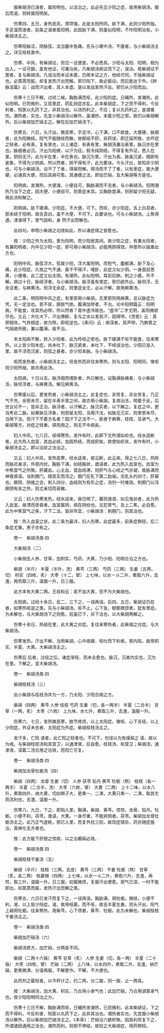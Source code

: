 <!-- { "loadSidebar": true } -->
　　服柴胡汤已渴者，属阳明也，以法治之。此必先见少阳之症，故用柴胡汤，服后而渴，则转属阳明矣。

　　伤寒四、五日，身热恶风，颈项强，此是太阳所同。胁下满，此则少阳所独。手足温而渴者，前条之渴者属阳明，此因胁下满，则虽似阳明，不作阳明治矣。小柴胡汤主之。

　　伤寒阳脉涩，阴脉弦，法当腹中急痛。先与小建中汤，不瘥者，与小柴胡汤主之。详见桂枝类中。

　　伤寒、中风，有柴胡证，但见一证便是，不必悉具。少阳与太阳、阳明，相为出入，一证可据，虽有他证，可兼治矣。凡柴胡汤病证而下之，误治。若柴胡证不罢者，复与柴胡汤。凡误治而本证未罢，仍用本证之方，他经尽同，不独柴胡证也。必蒸蒸而振，却复发热汗出而解。邪已陷下，故必振动，而后能达于外。《辨脉法篇》云：战而汗出者，其人本虚。是以发战发热汗出，邪仍从少阳而出。

　　伤寒十三日不解，过经二候。胸胁满而呕，此少阳的症。日晡所，发潮热，此似阳明。已而微利，又现里症，药乱则症亦乱。此本柴胡症，下之而不得利，今反利者，知医以丸药下之，非其治也。以汤剂利之，不应；复以丸药利之，是谓重伤。潮热者，实也，先宜小柴胡汤以解外，虽潮热，本属少阳之邪，故仍以柴胡解外。后以柴胡加芒硝主之。解在后加芒硝汤下。

　　伤寒五、六日，头汗出，微恶寒，手足冷，心下满，口不欲食，大便硬，脉细者，此为阳微结。阳气不能随经而散，故郁结不舒，非药误，即迁延所致。亦坏症之轻者。必有表，复有里也，以上诸症，有表有里，柴胡汤兼治表里。脉沉亦在里也。脉细者必沉。汗出为阳微，以汗为征。假令纯阴结，不得复有外证，悉入在里。阴则无汗。此为半在里，半在表也。脉沉为里，汗出为表。脉虽沉紧，细即有紧象。不得为少阴病，所以然者，阴不得有汗，此为要诀。今头汗出，故知非少阴也，可与小柴胡汤。设不了了者，得屎而解。得汤而不了了者，以有里症，故大便硬，必通其大便，而后其病可愈。其通便之法，即加芒硝，及大柴胡等方是也。

　　阳明病，发潮热，大便溏，小便自可，胸胁满而不去者，与小柴胡汤。阳明潮热乃当下之症，因大便、小便自可，则里症未具。又胸胁尝满，则邪留少阳无疑，用此汤和解之。

　　阳明病，胁下硬满，少阳症。不大便，可下。而呕，亦少阳症。舌上白苔者，邪未结于阳明，故舌苔白，虽不大便，不可下。此要诀也。可与小柴胡汤。上焦得通，津液得下，胃气因和，身 然汗出而解也。

　　此四句，申明小柴胡之功效如此，所以诸症得之皆愈也。

　　按：少阳之外为太阳，里为阳明，而少阳居其间。故少阳之症，有兼太阳者，有兼阳明者，内中见少阳一症，即可用小柴胡汤，必能两顾得效。仲景所以独重此方也。

　　阳明中风，脉弦浮大，弦属少阳，浮大属阳明。而短气，腹都满，胁下及心痛，此少阳症。久按之气不通，鼻干不得汗，嗜卧，此症又似少阴。一身面目悉黄，小便难，此二症又似太阴。有潮热，此似阳明。耳前后肿。刺之小瘥。外不解。病过十日，脉续浮者，与小柴胡汤。脉浮虽有里症，邪仍欲外出。脉但浮，无余证者，与麻黄汤。但浮无余症，则里症全无，必从汗解，故用麻黄汤。

　　此二条，明阳明中风之症，有里邪用小柴胡，无里邪则用麻黄，总以脉症为凭，无一定法也。若不尿，膀胱气绝。腹满加哕者，不治。论中阳明篇云：阳明病，不能食，攻其热必哕。所以然者？胃中虚冷故也。“虚冷”二字尤明，盖阳微欲尽也。又云：大吐大下，汗出怫郁，复与之水以发其汗，因得哕。《灵枢》云：真邪相攻，气并相逆，故为哕。即呃逆也。《素问》云：病深者，其声哕。乃肺胃之气隔绝所致，兼以腹满，故不治。

　　本太阳病不解，转入少阳者，此为传经之邪也。胁下硬满干呕不能食，往来寒热，以上皆少阳本症。尚未吐下，脉沉紧者，未吐下，不经误治也，少阳已渐入里，故不浮而沉紧，则弦之甚者，亦少阳本脉。与小柴胡汤。

　　呕而发热者，小柴胡汤主之。但发热而非往来寒热，则与太阳、阳明同，惟呕则少阳所独，故亦用此汤。

　　太阳病，十日以去，脉浮细而嗜卧者，外已解也，设胸满胁痛者，与小柴胡汤，脉但浮者，与麻黄汤。解见麻黄汤。

　　伤寒瘥以后，更发热者，小柴胡汤主之。此复症也，非劳复，非女劳复，乃正气不充，余邪未尽，留在半表半里之间，故亦用小柴胡。复病治法，明着于此，后世议论不一，皆非正治。脉浮者，以汗解之，脉沉实者，以下解之。复症之中，更当考此二脉。如果脉见浮象，则邪留太阳，当用汗法，如脉见沉实，则里邪未尽，当用下法。但汗下不着方名者？因汗下之法不一，医者于麻黄、桂枝，及承气、大柴胡等方，对症之轻重，择而用之，则无不中病矣。

　　妇人中风，七八日，续得寒热，发作有时，此即下文所谓如疟也。经水适断者，此为热入血室，其血必结，血因热结，而成瘀矣。故使如疟状，发作有时，小柴胡汤主之。即以治疟之法治之。

　　又云：妇人中风，发热恶寒，经水适来，彼云断，此云来。得之七八日，热除而脉迟身凉，外邪内伏。胸胁下满，如结胸状，谵语者，此为热入血室也。血室为中焦营气之所聚。肝藏血，心主血，营血结滞，则肝气与心经之气亦凝，故胁满而神昏谵语。当刺期门，随其实而泻之。期门在乳下第二肋端，去乳头约四寸，肝募也。厥阴、阴维之会，刺入四分，血结则为有形之症，汤剂一时难效。刺期门以泻厥阴有余之热，则尤亲切而易散。

　　又云：妇人伤寒发热，经水适来，昼日明了，暮则谵语，如见鬼状者，此为热入血室。昼清而夜昏者。血室属阴，病在阴经也。无犯胃气，及上二焦，必自愈。此为中焦营气之疾，汗下二法，皆非所宜，小柴胡汤：刺期门，则其治也。

　　按：热入血室之状，此二条为最详，妇人伤寒，此症最多，前条症稍轻，后二条症尤重。男子亦有之。

　　卷一　柴胡汤类·四

　　大柴胡汤（二）

　　小柴胡去人参、甘草，加枳实、芍药、大黄，乃少阳、阳明合治之方也。

　　柴胡（半斤） 半夏（半升，洗） 黄芩（三两） 芍药（三两） 生姜（五两，切） 枳实（四枚，炙） 大枣（十二，擘） 上七味，以水一斗二升，煮取六升，去渣，再煎取三升，温服一升，日三服。

　　此方本有大黄二两。王叔和云：若不加大黄，恐不为大柴胡也。

　　太阳病，过经十余日，反二、三下之，一误再误。后四、五日，柴胡证仍在者，如寒热呕逆之类。先与小柴胡汤。呕不止，心下急，郁郁微烦者，犹有里症。为未解也，与大柴胡汤下之则愈。前虽已下，非下法也，以大柴胡两解之。

　　伤寒十余日，热结在里，此大黄之对症。复往来寒热者，此柴胡之对症。与大柴胡汤。

　　伤寒发热，汗出不解，当用柴胡。心中痞硬，呕吐而下利者。邪内陷，故用枳实、半夏、大黄。大柴胡汤主之。

　　伤寒后 后者，过经之后，诸症渐轻，而未全愈也。脉沉，沉者内实也，沉为在里。下解之，宜大柴胡汤。

　　卷一　柴胡汤类·四

　　柴胡桂枝汤（三）

　　此小柴胡与桂枝汤并为一方，乃太阳、少阳合病之方。

　　柴胡（四两） 黄芩 人参 桂枝 芍药 生姜（切，各一两半） 半夏（二合半） 甘草（一两，炙） 大枣（六枚） 上九味，水七升，煮取三升，去渣，温服一升。

　　伤寒六、七日，发热微恶寒，肢节疼烦，以上太阳症。微呕、心下支结，以上少阳症。外证未去者、太阳症为外症。柴胡桂枝汤主之。

　　发汗多，亡阳 语者，此亡阳之轻者也。不可下，勿误以为有燥屎之 语，故以为戒。与柴胡桂枝汤和其营卫，以通津液，后自愈。桂枝汤，和营卫；柴胡汤，通津液，深着二汤合用之功效，而阳亡可复。

　　卷一　柴胡汤类·四

　　柴胡加龙骨牡蛎汤（四）

　　柴胡（四两） 龙骨 生姜（切） 人参 茯苓 铅丹 黄芩 牡蛎（熬） 桂枝（各一两半） 半夏（二合半，洗） 大枣（六枚，擘） 大黄（二两） 上十二味，以水八升，煮取四升，纳大黄，切如棋子大，更煮一、二沸，大黄只煮一、二沸，取其生而流利也，去渣，温服一升。

　　伤寒八、九日，下之，即陷入里。胸满，柴胡、黄芩。烦惊，龙骨、铅丹。牡蛎。小便不利，茯苓。谵语，大黄。一身尽重，不能转侧者。茯苓。柴胡加龙骨牡蛎汤主之。此乃正气虚耗，邪已入里，而复外扰三阳，故现症错杂，药亦随症施治，真神化无方者也。

　　按：此方能下肝胆之惊痰，以之治癫痫必效。

　　卷一　柴胡汤类·四

　　柴胡桂枝干姜汤（五）

　　柴胡（半斤） 桂枝（三两，去皮） 黄芩（三两） 干姜 牡蛎（熬） 甘草（炙，各二两） 栝蒌根（四两） 上七味，以水一斗二升，煮取六升，去渣，再煎，取三升，温服一升，日三服，初服微烦，复服汗出便愈。邪气已深，一时不能即出，如蒸蒸而振，发热汗出而解之类。

　　伤寒五、六日已发汗而复下之，一误再误。胸胁满，用牡蛎。微结，小便不利，渴，以上皆少阳症。渴，故用栝蒌。而不呕，故去半夏生姜。但头汗出，阳气上越用牡蛎。往来寒热，用柴芩。心下烦者，黄芩、牡蛎。此为未解也，柴胡桂枝干姜汤主之。

　　卷一　柴胡汤类·四

　　柴胡加芒硝汤（六）

　　柴胡汤原方，加芒硝，分两各不同。

　　柴胡（二两十六铢） 黄芩 甘草（炙） 人参 生姜（切，各一两） 半夏（二十铢） 大枣（四枚，擘） 芒硝（二两） 上八味，以水四升，煮取二升，去渣，纳芒硝，更煮微沸，分温再服，不解更作。不解，不大便也。

　　此药剂之最轻者，以今秤计之，约二两，分二服，则一服，止一两耳。

　　按：大柴胡汤，加大黄、枳实，乃合用小承气也；此加芒硝，乃合用调胃承气也。皆少阳阳明同治之方。

　　伤寒十三日不解，胸胁满而呕，日晡所发潮热，已而微利，此本柴胡证，下之而不得利，今反利者，知医以丸药下之，此非其治也。潮热者实也，先宜服小柴胡汤以解外，后以柴胡加芒硝汤主之。《本草》：芒硝治六腑积聚。因其利而复下之，所谓通因通用之法也，潮热而利，则邪不停结，故较之大柴胡症，用药稍轻。

